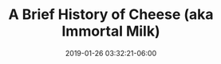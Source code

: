 ---
date: 2019-01-26 03:32:21-06:00
link:
  source: pocket
  source_url: https://getpocket.com
  text: A Brief History of Cheese (aka Immortal Milk)
  url: https://kottke.org/19/01/a-brief-history-of-cheese-aka-immortal-milk
slug: a-brief-history-of-cheese-aka-immortal-milk
source: pocket
title: A Brief History of Cheese (aka Immortal Milk)
---